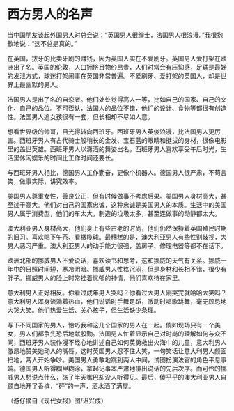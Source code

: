 # 西方男人的名声

当中国朋友谈起外国男人时总会说：“英国男人很绅士，法国男人很浪漫。”我很抱歉地说：“这不总是真的。” 

在英国，拔牙的比卖牙刷的赚钱，因为英国人实在不爱刷牙。英国男人爱打架在欧洲出了名。英国的伦敦，人口拥挤且物价昂贵，人们时常会有压抑感，足球是最好的发泄方式，球迷打架闹事在英国非常普遍。不爱刷牙、爱打架的英国人，却是世界上最幽默的男人。 

法国男人是出了名的自恋者。他们处处觉得高人一等，比如自己的国家、自己的文化、自己的品位。不可否认，法国人的品位不错，他们的设计、食物等都很有创造性。法国男人追女孩很有一套，但长相却不尽如人意。 

想看世界级的帅哥，目光得转向西班牙。西班牙男人英俊浪漫，比法国男人更厉害。西班牙男人有古代骑士般稍长的金发、宝石蓝的眼睛和挺拔的身材，很像电影里的盖世英雄。西班牙男人以潇洒的舞姿出名。西班牙男人喜欢享受午后时光，生活里休闲娱乐的时间比工作时间还要长。 

与西班牙男人相比，德国男人工作勤奋，更像个机器人。德国男人很严肃，不苟言笑，做事实际，讲究效率。 

美国男人尊重女性，善良公正，但有时候做事不考虑后果。美国男人身材高大，甚至过于高大。他们对自己的国家忠诚，这种忠诚是美国男人的本质。生活中的美国男人属于消费型，他们的车太大，制造的垃圾太多，甚至连做事的动静都太大。 

澳大利亚男人身材高大，他们身上有些古老的时尚，他们仍然保持着英国殖民时期的旧习。喜欢喝下午茶、看橄榄球。最糟糕的是，澳大利亚男人有些性别歧视，大男人恶习严重。澳大利亚男人的动手能力很强，盖房子、修理电器等都不在话下。 

欧洲北部的挪威男人不爱说话，喜欢读书和思考，这和挪威的天气有关系。挪威一年中的日照时间短，寒冷阴暗。挪威男人性格沉闷，但是身材和长相不错，很少有胖子。挪威男人的脸上时常挂着忧郁的神情，他们喜欢待在家里。 

意大利男人正好相反。你看过成年男人哭吗？你看过大男人刚哭完就哈哈大笑吗？意大利男人浑身流淌着热血，他们说话时手舞足蹈，激动时唱歌跳舞，毫无顾忌地大哭大笑。他们热爱生活、关心孩子，但生活缺少条理。 

写下不同国家的男人，恰巧我和这几个国家的男人在一起。倘如现场只有一个美女，男人们都争先恐后地献殷勤。法国男人忙着显示自己对时尚的理解如何与众不同，西班牙男人装作漫不经心地讲述自己如何英勇救出火海中的儿童，意大利男人激昂地赞美她动人的嘴唇。这时英国男人忍不住大笑，一句笑话让意大利男人颜面扫地，两人开始争吵。美国男人勇敢地跳到两人中间，试图扮演法官的角色平息事端。德国男人听得糊里糊涂，拿起记事本严肃地排出说话的先后次序。而可怜的挪威男人想说点什么，张了半天嘴巴却没人听得见。最后，傻乎乎的澳大利亚男人自顾自地开了香槟，“砰”的一声，酒水洒了满屋。 

（游仔摘自《现代女报》图/迟兴成）